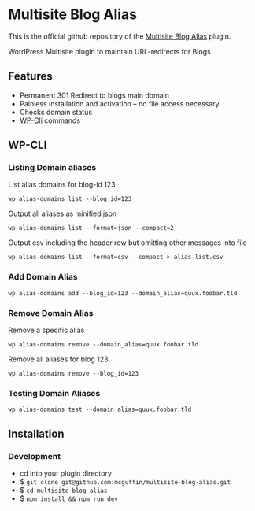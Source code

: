 Multisite Blog Alias
====================

This is the official github repository of the [Multisite Blog Alias](https://wordpress.org/plugins/multisite-blog-alias/) plugin.

WordPress Multisite plugin to maintain URL-redirects for Blogs.

Features
--------
 - Permanent 301 Redirect to blogs main domain
 - Painless installation and activation – no file access necessary.
 - Checks domain status
 - [WP-Cli](https://wp-cli.org/) commands

WP-CLI
------

### Listing Domain aliases

List alias domains for blog-id 123
```
wp alias-domains list --blog_id=123
```

Output all aliases as minified json
```
wp alias-domains list --format=json --compact=2
```

Output csv including the header row but omitting other messages into file
```
wp alias-domains list --format=csv --compact > alias-list.csv
```

### Add Domain Alias
```
wp alias-domains add --blog_id=123 --domain_alias=quux.foobar.tld
```

### Remove Domain Alias
Remove a specific alias
```
wp alias-domains remove --domain_alias=quux.foobar.tld
```

Remove all aliases for blog 123
```
wp alias-domains remove --blog_id=123
```

### Testing Domain Aliases
```
wp alias-domains test --domain_alias=quux.foobar.tld
```


Installation
------------

### Development
 - cd into your plugin directory
 - $ `git clone git@github.com:mcguffin/multisite-blog-alias.git`
 - $ `cd multisite-blog-alias`
 - $ `npm install && npm run dev`
